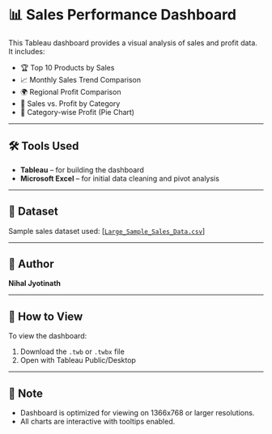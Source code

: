 # 📊 Sales Performance Dashboard

This Tableau dashboard provides a visual analysis of sales and profit data. It includes:

- 🏆 Top 10 Products by Sales  
- 📈 Monthly Sales Trend Comparison  
- 🌍 Regional Profit Comparison  
- 🔀 Sales vs. Profit by Category  
- 🥧 Category-wise Profit (Pie Chart)

---

## 🛠️ Tools Used
- **Tableau** – for building the dashboard  
- **Microsoft Excel** – for initial data cleaning and pivot analysis

---

## 📂 Dataset
Sample sales dataset used: [[`Large_Sample_Sales_Data.csv`]](https://github.com/Nihaljyoti-Nath/tableau-sales-dashboard/blob/main/Large_Sample_Sales_Data.csv)


---

## 👤 Author
**Nihal Jyotinath**

---

## 🚀 How to View
To view the dashboard:
1. Download the `.twb` or `.twbx` file
2. Open with Tableau Public/Desktop

---

## 📌 Note
- Dashboard is optimized for viewing on 1366x768 or larger resolutions.
- All charts are interactive with tooltips enabled.

